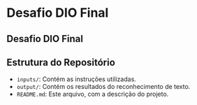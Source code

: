 # Desafio DIO Final

## Desafio DIO Final

## Estrutura do Repositório
- `inputs/`: Contém as instruções utilizadas.
- `output/`: Contém os resultados do reconhecimento de texto.
- `README.md`: Este arquivo, com a descrição do projeto.
